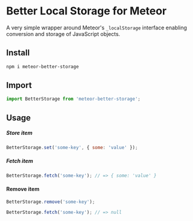 # Better Local Storage for Meteor
A very simple wrapper around Meteor's `_localStorage` interface enabling conversion and storage of JavaScript objects.

## Install
```bash
npm i meteor-better-storage
```

## Import
```js
import BetterStorage from 'meteor-better-storage';
```

## Usage
##### Store item
```js
BetterStorage.set('some-key', { some: 'value' });
```

##### Fetch item
```js
BetterStorage.fetch('some-key'); // => { some: 'value' }
```

#### Remove item
```js
BetterStorage.remove('some-key');

BetterStorage.fetch('some-key'); // => null
```